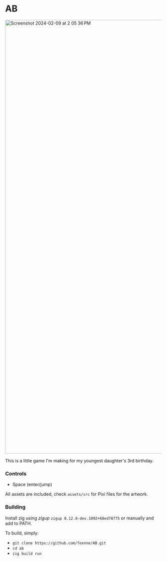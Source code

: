 # AB
<img width="1392" alt="Screenshot 2024-02-09 at 2 05 36 PM" src="https://github.com/foxnne/AB/assets/49629865/dde6b291-b251-4b95-8db0-e2953f600034">

This is a little game I'm making for my youngest daughter's 3rd birthday. 

### Controls
- Space (enter/jump)

All assets are included, check `assets/src` for Pixi files for the artwork.

### Building

Install zig using *zigup* `zigup 0.12.0-dev.1092+68ed78775` or manually and add to PATH.

To build, simply:
- `git clone https://github.com/foxnne/AB.git`
- `cd ab`
- `zig build run`
